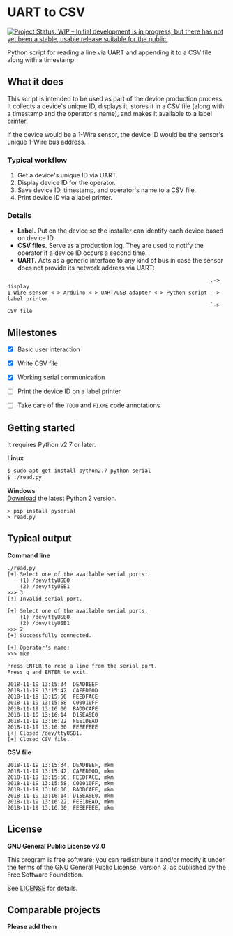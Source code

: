 # UART to CSV

[![Project Status: WIP – Initial development is in progress, but there has not yet been a stable, usable release suitable for the public.](https://www.repostatus.org/badges/latest/wip.svg)](https://www.repostatus.org/#wip "Project Status: WIP – Initial development is in progress, but there has not yet been a stable, usable release suitable for the public.")

Python script for reading a line via UART and appending it to a CSV file along with a timestamp


## What it does

This script is intended to be used as part of the device production process.
It collects a device's unique ID, displays it, stores it in a CSV file (along with a timestamp and the operator's name), and makes it available to a label printer.

If the device would be a 1-Wire sensor, the device ID would be the sensor's unique 1-Wire bus address.

### Typical workflow
1. Get a device's unique ID via UART.
2. Display device ID for the operator.
3. Save device ID, timestamp, and operator's name to a CSV file.
4. Print device ID via a label printer.

### Details
* **Label.** Put on the device so the installer can identify each device based on device ID.
* **CSV files.** Serve as a production log. They are used to notify the operator if a device ID occurs a second time.
* **UART.** Acts as a generic interface to any kind of bus in case the sensor does not provide its network address via UART:
```text
                                                                 .-> display
1-Wire sensor <-> Arduino <-> UART/USB adapter <-> Python script --> label printer
                                                                 `-> CSV file
```

## Milestones
* [X] Basic user interaction
* [X] Write CSV file
* [X] Working serial communication
* [ ] Print the device ID on a label printer
* [ ] Take care of the `TODO` and `FIXME` code annotations


## Getting started
It requires Python v2.7 or later.

**Linux**
```bash
$ sudo apt-get install python2.7 python-serial
$ ./read.py
```

**Windows**  
[Download](https://www.python.org/downloads/windows/) the latest Python 2 version.
```text
> pip install pyserial
> read.py
```


## Typical output

**Command line**
```text
./read.py
[+] Select one of the available serial ports:
    (1) /dev/ttyUSB0
    (2) /dev/ttyUSB1
>>> 3
[!] Invalid serial port.

[+] Select one of the available serial ports:
    (1) /dev/ttyUSB0
    (2) /dev/ttyUSB1
>>> 2
[+] Successfully connected.

[+] Operator's name:
>>> mkm

Press ENTER to read a line from the serial port.
Press q and ENTER to exit.

2018-11-19 13:15:34  DEADBEEF
2018-11-19 13:15:42  CAFED00D
2018-11-19 13:15:50  FEEDFACE
2018-11-19 13:15:58  C00010FF
2018-11-19 13:16:06  BADDCAFE
2018-11-19 13:16:14  D15EA5E0
2018-11-19 13:16:22  FEE1DEAD
2018-11-19 13:16:30  FEEEFEEE
[+] Closed /dev/ttyUSB1.
[+] Closed CSV file.
```

**CSV file**
```text
2018-11-19 13:15:34, DEADBEEF, mkm
2018-11-19 13:15:42, CAFED00D, mkm
2018-11-19 13:15:50, FEEDFACE, mkm
2018-11-19 13:15:58, C00010FF, mkm
2018-11-19 13:16:06, BADDCAFE, mkm
2018-11-19 13:16:14, D15EA5E0, mkm
2018-11-19 13:16:22, FEE1DEAD, mkm
2018-11-19 13:16:30, FEEEFEEE, mkm
```


## License

**GNU General Public License v3.0**

This program is free software; you can redistribute it and/or modify it under the terms of the GNU General Public License, version 3, as published by the Free Software Foundation.

See [LICENSE](LICENSE) for details.


## Comparable projects
**Please add them**

